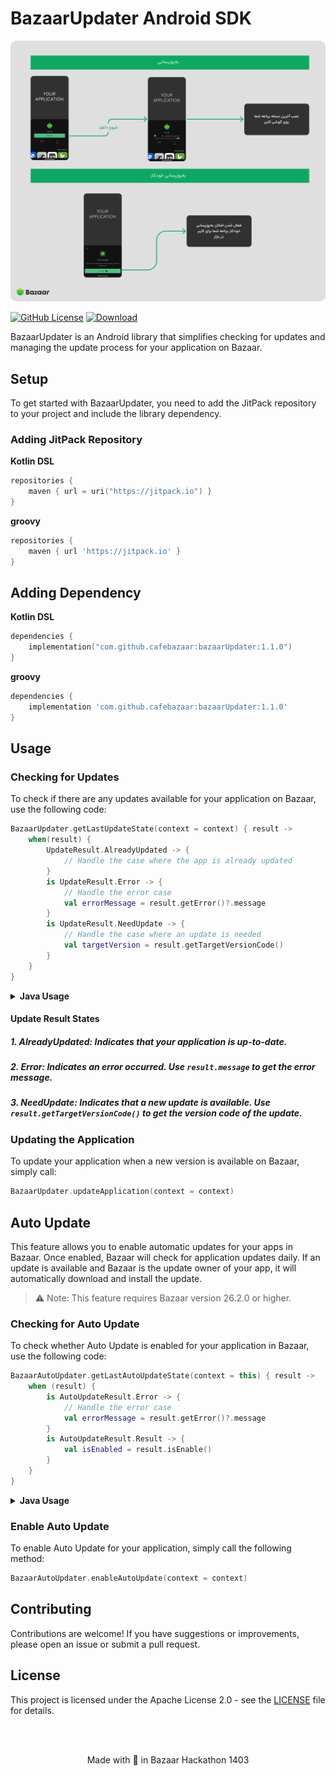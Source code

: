 # BazaarUpdater Android SDK

<p align="center">
<img src="./images/dark.png" alt="gif" width="700">
</p>

[![GitHub License](https://img.shields.io/github/license/cafebazaar/BazaarPay)](https://www.apache.org/licenses/LICENSE-2.0)
[![Download](https://jitpack.io/v/cafebazaar/BazaarUpdater.svg)](https://jitpack.io/#cafebazaar/BazaarUpdater)


BazaarUpdater is an Android library that simplifies checking for updates and managing the update process for your application on Bazaar.

## Setup

To get started with BazaarUpdater, you need to add the JitPack repository to your project and include the library dependency.

### Adding JitPack Repository

**Kotlin DSL**

```kotlin
repositories {
    maven { url = uri("https://jitpack.io") }
}
```

**groovy**
```groovy
repositories {
    maven { url 'https://jitpack.io' }
}
```

## Adding Dependency

**Kotlin DSL**

```kotlin
dependencies {
    implementation("com.github.cafebazaar:bazaarUpdater:1.1.0")
}
```

**groovy**

```groovy
dependencies {
    implementation 'com.github.cafebazaar:bazaarUpdater:1.1.0'
}
```
## Usage

### Checking for Updates

To check if there are any updates available for your application on Bazaar, use the following code:


```kotlin
BazaarUpdater.getLastUpdateState(context = context) { result ->
    when(result) {
        UpdateResult.AlreadyUpdated -> {
            // Handle the case where the app is already updated
        }
        is UpdateResult.Error -> {
            // Handle the error case
            val errorMessage = result.getError()?.message
        }
        is UpdateResult.NeedUpdate -> {
            // Handle the case where an update is needed
            val targetVersion = result.getTargetVersionCode()
        }
    }
}
```

<details><summary><b>Java Usage</b></summary>

```java
BazaarUpdater.getLastUpdateState(context, result -> {
    if (result.isAlreadyUpdated()) {
        // Handle the case where the app is already updated
    } else if (result.isUpdateNeeded()) {
        // Handle the case where an update is needed
        long targetVersion = result.getTargetVersionCode();
    } else {
        // Handle the error case
        String errorMessage = result.getError().getMessage();
    }
});
```
</details>

#### Update Result States

##### 1. AlreadyUpdated: Indicates that your application is up-to-date.

##### 2. Error: Indicates an error occurred. Use `result.message` to get the error message.

##### 3. NeedUpdate: Indicates that a new update is available. Use `result.getTargetVersionCode()` to get the version code of the update.

### Updating the Application

To update your application when a new version is available on Bazaar, simply call:

```kotlin
BazaarUpdater.updateApplication(context = context)
```
## Auto Update

This feature allows you to enable automatic updates for your apps in Bazaar. Once enabled, Bazaar will check for application updates daily. If an update is available and Bazaar is the update owner of your app, it will automatically download and install the update.

> ⚠️ Note: This feature requires Bazaar version 26.2.0 or higher.

### Checking for Auto Update

To check whether Auto Update is enabled for your application in Bazaar, use the following code:

```kotlin
BazaarAutoUpdater.getLastAutoUpdateState(context = this) { result ->
    when (result) {
        is AutoUpdateResult.Error -> {
            // Handle the error case
            val errorMessage = result.getError()?.message
        }
        is AutoUpdateResult.Result -> {
            val isEnabled = result.isEnable()
        }
    }
}
```

<details>
<summary><strong>Java Usage</strong></summary>

```java
BazaarAutoUpdater.getLastAutoUpdateState(context, result -> {
    if (result.getError() != null) {
        // Handle the error case
        String errorMessage = result.getError().getMessage();
    } else {
        Boolean isEnabled = result.isEnable();
    }
});
```

</details>

### Enable Auto Update

To enable Auto Update for your application, simply call the following method:

```kotlin
BazaarAutoUpdater.enableAutoUpdate(context = context)
```

## Contributing

Contributions are welcome! If you have suggestions or improvements, please open an issue or submit a pull request.


## License

This project is licensed under the Apache License 2.0 - see the [LICENSE](LICENSE) file for details.

<br/>
<br/>

<p align="center">
Made with 💚 in Bazaar Hackathon 1403
</p>


